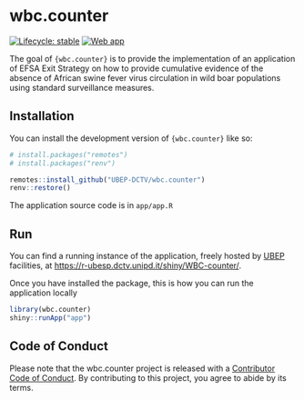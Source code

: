 
<!-- README.md is generated from README.Rmd. Please edit that file -->

# wbc.counter

<!-- badges: start -->

[![Lifecycle:
stable](https://img.shields.io/badge/lifecycle-stable-brightgreen.svg)](https://lifecycle.r-lib.org/articles/stages.html#stable)
[![Web
app](https://img.shields.io/badge/WEB-App-red.svg)](https://r-ubesp.dctv.unipd.it/shiny/WBC-counter/)
<!-- badges: end -->

The goal of `{wbc.counter}` is to provide the implementation of an
application of EFSA Exit Strategy on how to provide cumulative evidence
of the absence of African swine fever virus circulation in wild boar
populations using standard surveillance measures.

## Installation

You can install the development version of `{wbc.counter}` like so:

``` r
# install.packages("remotes")
# install.packages("renv")

remotes::install_github("UBEP-DCTV/wbc.counter")
renv::restore()
```

The application source code is in `app/app.R`

## Run

You can find a running instance of the application, freely hosted by
[UBEP](https://www.unipd-ubep.it/) facilities, at
<https://r-ubesp.dctv.unipd.it/shiny/WBC-counter/>.

Once you have installed the package, this is how you can run the
application locally

``` r
library(wbc.counter)
shiny::runApp("app")
```

## Code of Conduct

Please note that the wbc.counter project is released with a [Contributor
Code of
Conduct](https://contributor-covenant.org/version/2/1/CODE_OF_CONDUCT.html).
By contributing to this project, you agree to abide by its terms.
